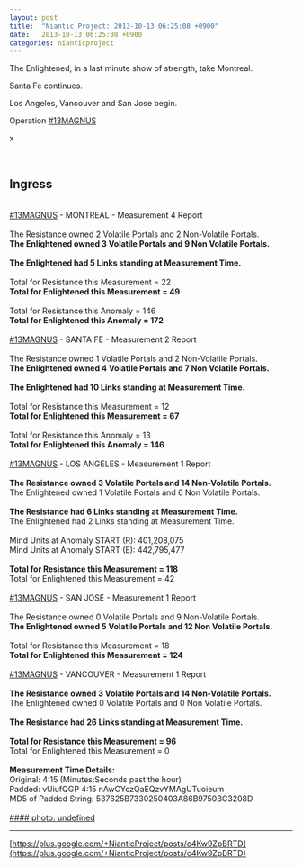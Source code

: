 ```yaml
---
layout: post
title:  "Niantic Project: 2013-10-13 06:25:08 +0900"
date:   2013-10-13 06:25:08 +0900
categories: nianticproject
---
```

The Enlightened, in a last minute show of strength, take Montreal.

Santa Fe continues.

Los Angeles, Vancouver and San Jose begin.

Operation  [#13MAGNUS](https://plus.google.com/s/%2313MAGNUS "")  

x<div class="shared"><br /><h2>Ingress</h2><br /><a rel="nofollow" class="ot-hashtag" href="https://plus.google.com/s/%2313MAGNUS">#13MAGNUS</a> - MONTREAL - Measurement 4 Report<br /><br />The Resistance owned 2 Volatile Portals and 2 Non-Volatile Portals.<br /><b>The Enlightened owned 3 Volatile Portals and 9 Non Volatile Portals.</b><br /><br /><b>The Enlightened had 5 Links standing at Measurement Time.</b><br /><br />Total for Resistance this Measurement = 22<br /><b>Total for Enlightened this Measurement = 49</b><br /><br />Total for Resistance this Anomaly = 146<br /><b>Total for Enlightened this Anomaly = 172</b><br /><br /><a rel="nofollow" class="ot-hashtag" href="https://plus.google.com/s/%2313MAGNUS">#13MAGNUS</a> - SANTA FE - Measurement 2 Report<br /><br />The Resistance owned 1 Volatile Portals and 2 Non-Volatile Portals.<br /><b>The Enlightened owned 4 Volatile Portals and 7 Non Volatile Portals.</b><br /><br /><b>The Enlightened had 10 Links standing at Measurement Time.</b><br /><br />Total for Resistance this Measurement = 12<br /><b>Total for Enlightened this Measurement = 67</b><br /><br />Total for Resistance this Anomaly = 13<br /><b>Total for Enlightened this Anomaly = 146</b><br /><br /><a rel="nofollow" class="ot-hashtag" href="https://plus.google.com/s/%2313MAGNUS">#13MAGNUS</a> - LOS ANGELES - Measurement 1 Report<br /><br /><b>The Resistance owned 3 Volatile Portals and 14 Non-Volatile Portals.</b><br />The Enlightened owned 1 Volatile Portals and 6 Non Volatile Portals.<br /><br /><b>The Resistance had 6 Links standing at Measurement Time.</b><br />The Enlightened had 2 Links standing at Measurement Time.<br /><br />Mind Units at Anomaly START (R): 401,208,075<br />Mind Units at Anomaly START (E): 442,795,477<br /><br /><b>Total for Resistance this Measurement = 118</b><br />Total for Enlightened this Measurement = 42<br /><br /><a rel="nofollow" class="ot-hashtag" href="https://plus.google.com/s/%2313MAGNUS">#13MAGNUS</a> - SAN JOSE - Measurement 1 Report<br /><br />The Resistance owned 0 Volatile Portals and 9 Non-Volatile Portals.<br /><b>The Enlightened owned 5 Volatile Portals and 12 Non Volatile Portals.</b><br /><br />Total for Resistance this Measurement = 18<br /><b>Total for Enlightened this Measurement = 124</b><br /><br /><a rel="nofollow" class="ot-hashtag" href="https://plus.google.com/s/%2313MAGNUS">#13MAGNUS</a> - VANCOUVER - Measurement 1 Report<br /><br /><b>The Resistance owned 3 Volatile Portals and 14 Non-Volatile Portals.</b><br />The Enlightened owned 0 Volatile Portals and 0 Non Volatile Portals.<br /><br /><b>The Resistance had 26 Links standing at Measurement Time.</b><br /><br /><b>Total for Resistance this Measurement = 96</b><br />Total for Enlightened this Measurement = 0<br /><br /><b>Measurement Time Details:</b><br />Original: 4:15 (Minutes:Seconds past the hour)<br />Padded: vUiufQGP 4:15 nAwCYczQaEQzvYMAgUTuoieum<br />MD5 of Padded String: 537625B7330250403A86B9750BC3208D<br /><br /></div>
[#### photo: undefined](https://lh4.googleusercontent.com/-EGMQF4HyVaA/Ulm7fBZILPI/AAAAAAAAUOA/wYDVF_qWN6c/13magnusoct12-2.png "")
- - -
[https://plus.google.com/+NianticProject/posts/c4Kw9ZpBRTD](https://plus.google.com/+NianticProject/posts/c4Kw9ZpBRTD)
